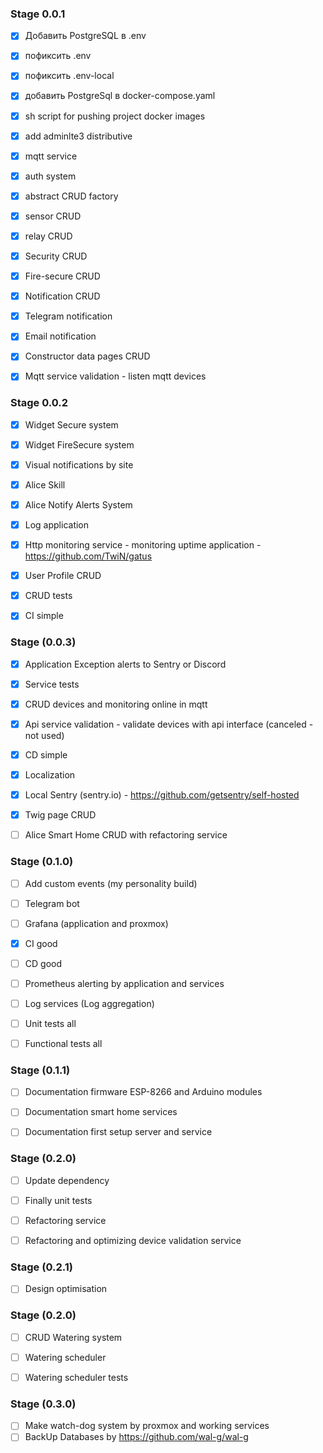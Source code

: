 ### Stage 0.0.1

- [x] Добавить PostgreSQL в .env
- [x] пофиксить .env
- [x] пофиксить .env-local
- [x] добавить PostgreSql в docker-compose.yaml
- [x] sh script for pushing project docker images
- [x] add adminlte3 distributive
- [x] mqtt service
- [x] auth system
- [x] abstract CRUD factory
- [x] sensor CRUD
- [x] relay CRUD
- [x] Security CRUD
- [x] Fire-secure CRUD
- [x] Notification CRUD
- [x] Telegram notification
- [x] Email notification
- [x] Constructor data pages CRUD
- [x] Mqtt service validation - listen mqtt devices


### Stage 0.0.2

- [x] Widget Secure system
- [x] Widget FireSecure system
- [x] Visual notifications by site
- [x] Alice Skill
- [x] Alice Notify Alerts System
- [x] Log application
- [x] Http monitoring service - monitoring uptime application - https://github.com/TwiN/gatus
- [x] User Profile CRUD
- [x] CRUD tests
- [x] CI simple


### Stage (0.0.3)

- [x] Application Exception alerts to Sentry or Discord
- [x] Service tests
- [x] CRUD devices and monitoring online in mqtt
- [x] Api service validation - validate devices with api interface (canceled - not used)
- [x] CD simple
- [x] Localization
- [x] Local Sentry (sentry.io) - https://github.com/getsentry/self-hosted
- [x] Twig page CRUD
- [ ] Alice Smart Home CRUD with refactoring service


### Stage (0.1.0)

- [ ] Add custom events (my personality build)
- [ ] Telegram bot
- [ ] Grafana (application and proxmox)
- [x] CI good
- [ ] CD good
- [ ] Prometheus alerting by application and services
- [ ] Log services (Log aggregation)
- [ ] Unit tests all
- [ ] Functional tests all


### Stage (0.1.1)

- [ ] Documentation firmware ESP-8266 and Arduino modules
- [ ] Documentation smart home services
- [ ] Documentation first setup server and service


### Stage (0.2.0)

- [ ] Update dependency
- [ ] Finally unit tests
- [ ] Refactoring service
- [ ] Refactoring and optimizing device validation service


### Stage (0.2.1)

- [ ] Design optimisation


### Stage (0.2.0)

- [ ] CRUD Watering system
- [ ] Watering scheduler
- [ ] Watering scheduler tests


### Stage (0.3.0)

- [ ] Make watch-dog system by proxmox and working services
- [ ] BackUp Databases by https://github.com/wal-g/wal-g